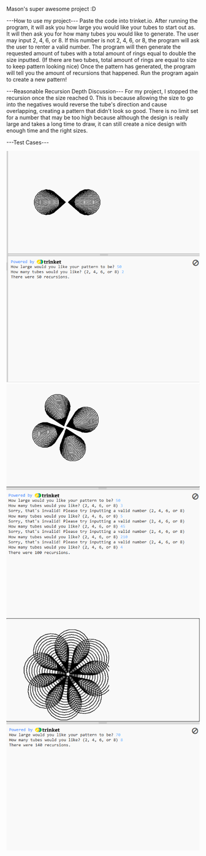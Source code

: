 Mason's super awesome project :D

---How to use my project---
    Paste the code into trinket.io. After running the program, it will ask you how large you would like your tubes to start out as.
    It will then ask you for how many tubes you would like to generate. The user may input 2, 4, 6, or 8. 
    If this number is not 2, 4, 6, or 8, the program will ask the user to renter a valid number.
    The program will then generate the requested amount of tubes with a total amount of rings equal to double the size inputted. (If there are two tubes, total amount of rings are equal to size to keep pattern looking nice)
    Once the pattern has generated, the program will tell you the amount of recursions that happened.
    Run the program again to create a new pattern!

---Reasonable Recursion Depth Discussion---
    For my project, I stopped the recursion once the size reached 0. This is because allowing the size to go into the negatives would reverse the tube's direction and cause overlapping, creating a pattern that didn't look so good. There is no limit set for a number that may be too high because although the design is really large and takes a long time to draw, it can still create a nice design with enough time and the right sizes.

---Test Cases---

![alt text](<Screenshot 2025-10-31 144133-1.png>)
    ![alt text](<Screenshot 2025-10-31 144243.png>)
    ![alt text](<Screenshot 2025-10-31 144306.png>)